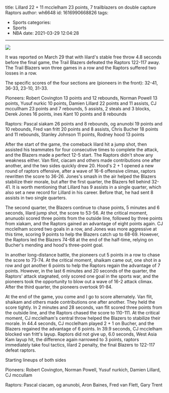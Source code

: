 title: Lillard 22 + 11 mcclelham 23 points, 7 trailblazers on double capture Raptors
author: wh6648
id: 1616990668826
tags: 
- Sports
categories: 
- Sports
- NBA
date: 2021-03-29 12:04:28
---
![](https://p8.itc.cn/images01/20210329/92d2e4a0bc7148149adae70f5e22cdce.jpeg)


It was reported on March 29 that with lilard's stable free throw 4.8 seconds before the final game, the Trail Blazers defeated the Raptors 122-117 away. The Trail Blazers won three games in a row and the Raptors suffered two losses in a row.

The specific scores of the four sections are (pioneers in the front): 32-41, 36-33, 23-10, 31-33.

Pioneers: Robert Covington 13 points and 12 rebounds, Norman Powell 13 points, Yusuf nurkic 10 points, Damien Lillard 22 points and 11 assists, CJ mccullham 23 points and 7 rebounds, 5 assists, 2 steals and 3 blocks, Derek Jones 16 points, ines Kant 10 points and 8 rebounds

Raptors: Pascal siakam 26 points and 8 rebounds, og anunobi 19 points and 10 rebounds, Fred van fritt 20 points and 8 assists, Chris Bucher 18 points and 11 rebounds, Stanley Johnson 11 points, Rodney hood 13 points

After the start of the game, the comeback lilard hit a jump shot, then assisted his teammates for four consecutive times to complete the attack, and the Blazers made a perfect 12-5 start. The Raptors didn't show any weakness either. Van flint, ciacam and others made contributions one after another, and the two sides quickly drew 20. Hood's 2 + 1 opened a new round of raptors offensive, after a wave of 16-6 offensive climax, raptors rewritten the score to 36-26. Jones's smash in the air helped the Blazers stabilize their morale, but after the first quarter, the Blazers fell behind 32-41. It is worth mentioning that Lillard has 9 assists in a single quarter, which also set a new record for Lillard in his career. Before that, he had sent 8 assists in two single quarters.

The second quarter, the Blazers continue to chase points, 5 minutes and 6 seconds, lilard jump shot, the score to 53-56. At the critical moment, anunuobi scored three points from the outside line, followed by three points from xiakam, and the Raptors gained an advantage of eight points again. CJ mcclelham scored two goals in a row, and Jones was more aggressive at this time, scoring 9 points to help the Blazers catch up to 68-69. However, the Raptors led the Blazers 74-68 at the end of the half-time, relying on Bucher's mending and hood's three-point goal.

In another long-distance battle, the pioneers cut 5 points in a row to chase the score to 73-74. At the critical moment, shaikam came out, one shot in a row and got another 6 points to help the Raptors regain the advantage of 7 points. However, in the last 6 minutes and 20 seconds of the quarter, the Raptors' attack stagnated, only scored one goal in the sports war, and the pioneers took the opportunity to blow out a wave of 16-2 attack climax. After the third quarter, the pioneers overtook 91-84.

At the end of the game, you come and I go to score alternately. Van flit, shaikam and others made contributions one after another. They held the score tightly. In 2 minutes and 28 seconds, van flit scored three points from the outside line, and the Raptors chased the score to 110-111. At the critical moment, CJ mcclelham's central throw helped the Blazers to stabilize their morale. In 44.4 seconds, CJ mcclelham played 2 + 1 on Bucher, and the Blazers regained the advantage of 6 points. In 39.9 seconds, CJ mcclelham blocked van fritt's layup. Raptors did not give up, 6.0 seconds, West Asia Kam layup hit, the difference again narrowed to 3 points, raptors immediately take foul tactics, lilard 2 penalty, the final Blazers to 122-117 defeat raptors.

Starting lineups of both sides

Pioneers: Robert Covington, Norman Powell, Yusuf nurkich, Damien Lillard, CJ mccullam

Raptors: Pascal ciacam, og anunobi, Aron Baines, Fred van Flett, Gary Trent


